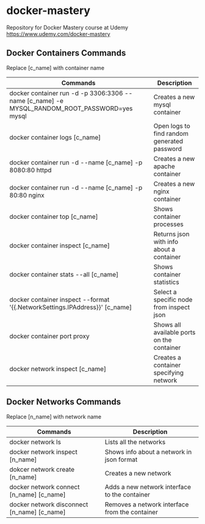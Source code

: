 # docker-mastery
Repository for Docker Mastery course at Udemy https://www.udemy.com/docker-mastery

## Docker Containers Commands
Replace [c_name] with container name

Commands | Description
---------|------------
docker container run -d -p 3306:3306 --name [c_name] -e MYSQL_RANDOM_ROOT_PASSWORD=yes mysql | Creates a new mysql container
docker container logs [c_name] | Open logs to find random generated password
docker container run -d --name [c_name] -p 8080:80 httpd | Creates a new apache container
docker container run -d --name [c_name] -p 80:80 nginx | Creates a new nginx container
docker container top [c_name] | Shows container processes
docker container inspect [c_name] | Returns json with info about a container
docker container stats --all [c_name] | Shows container statistics
docker container inspect --format '{{.NetworkSettings.IPAddress}}' [c_name] | Select a specific node from inspect json
docker container port proxy | Shows all available ports on the container
docker network inspect [c_name] | Creates a container specifying network



## Docker Networks Commands
Replace [n_name] with network name

Commands | Description
---------|------------
docker network ls | Lists all the networks
docker network inspect [n_name] | Shows info about a network in json format
dokcer network create [n_name] | Creates a new network
docker network connect [n_name] [c_name] | Adds a new network interface to the container 
docker network disconnect [n_name] [c_name] | Removes a network interface from the container 

